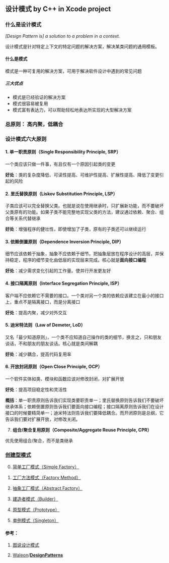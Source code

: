 ## 设计模式 by C++ in Xcode project

### 什么是设计模式

*[Design Pattern is] a solution to a problem in a context.*

设计模式是针对特定上下文的特定问题的解决方案，解决某类问题的通用模板。

#### 什么是模式

模式是一种可复用的解决方案，可用于解决软件设计中遇到的常见问题

##### 三大优点

- 模式是已经验证的解决方案
- 模式很容易被复用
- 模式富有表达力，可以帮助轻松地表达所实现的大型解决方案

### 总原则： **高内聚，低耦合**

### 设计模式六大原则

#### 1. **单一职责原则（Single Responsibility Principle, SRP）**

一个类应该只做一件事，有且仅有一个原因引起类的变更

**好处**：类的复杂度降低、可读性提高、可维护性提高、扩展性提高、降低了变更引起的风险

#### 2. **里氏替换原则（Liskov Substitution Principle, LSP）**

子类应该可以完全替换父类。也就是说在使用继承时，只扩展新功能，而不要破坏父类原有的功能。如果子类不能完整地实现父类的方法，建议通过依赖、聚合、组合等关系代替继承

**好处**：增强程序的健壮性，即使增加了子类，原有的子类还可以继续运行

#### 3. **依赖倒置原则（Dependence Inversion Principle, DIP）**

细节应该依赖于抽象，抽象不应依赖于细节。把抽象层放在程序设计的高层，并保持稳定，程序的细节变化由低层的实现层来完成。核心就是**面向接口编程**

**好处**：减少需求变化引起的工作量。使并行开发更友好

#### 4. **接口隔离原则（Interface Segregation Principle, ISP）**

客户端不应依赖它不需要的接口。一个类对另一个类的依赖应该建立在最小的接口上，重点不是隔离接口，而是分离接口

**好处**：提高内聚，减少对外交互

#### 5. **迪米特法则（Law of Demeter, LoD）**

又名「最少知道原则」，一个类不应知道自己操作的类的细节，换言之，只和朋友谈话，不和朋友的朋友谈话。核心就是类间解耦

**好处**：减少耦合，提高代码复用率

#### 6. **开放封闭原则（Open Close Principle, OCP）**

一个软件实体如类、模块和函数应该对修改封闭，对扩展开放

**好处**：提高项目稳定性和灵活性

**概括**：单一职责原则告诉我们实现类要职责单一；里氏替换原则告诉我们不要破坏继承体系；依赖倒置原则告诉我们要面向接口编程；接口隔离原则告诉我们在设计接口的时候要精简单一；迪米特法则告诉我们要降低耦合。而开闭原则是总纲，它告诉我们要对扩展开放，对修改关闭。

7. **组合/聚合复用原则（Composite/Aggregate Reuse Principle, CPR）**

优先使用组合/聚合，而不是类继承

### [创建型模式](https://github.com/ontheway12138/DesignPattern/tree/master/CreationalPatten)

0. [简单工厂模式（Simple Factory）](https://github.com/ontheway12138/DesignPattern/tree/master/CreationalPatten/SimpleFactory)

1. [工厂方法模式（Factory Method）](https://github.com/ontheway12138/DesignPattern/tree/master/CreationalPatten/FactoryMethod)
2. [抽象工厂模式（Abstract Factory）](https://github.com/ontheway12138/DesignPattern/tree/master/CreationalPatten/AbstractFactory)
3. [建造者模式（Builder）](https://github.com/ontheway12138/DesignPattern/tree/master/CreationalPatten/Builder)
4. [原型模式（Prototype）](https://github.com/ontheway12138/DesignPattern/tree/master/CreationalPatten/Prototype)
5. [单例模式（Singleton）](https://github.com/ontheway12138/DesignPattern/tree/master/CreationalPatten/Singleton)





#### 参考：

1. [图说设计模式](https://design-patterns.readthedocs.io/zh_CN/latest/index.html)

2. [Waleon](https://github.com/Waleon)/**[DesignPatterns](https://github.com/Waleon/DesignPatterns)**

